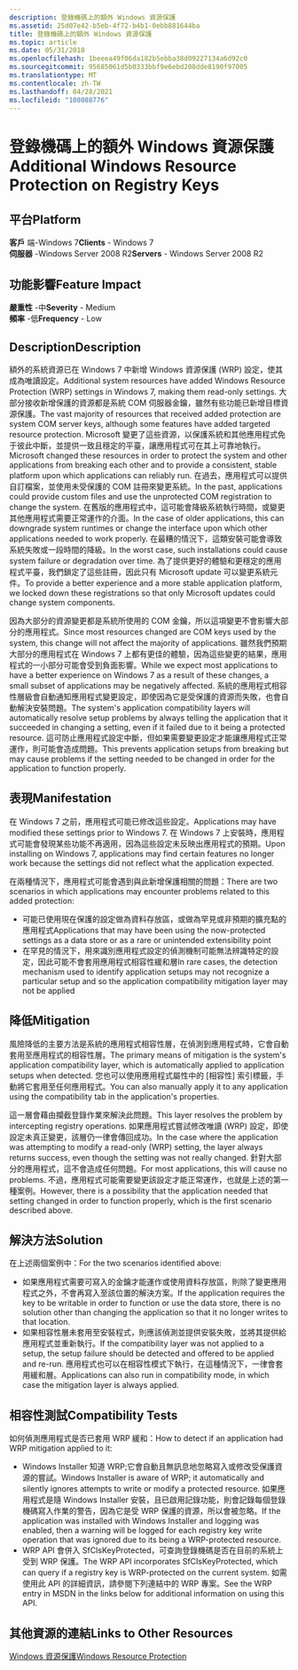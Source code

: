 ```yaml
---
description: 登錄機碼上的額外 Windows 資源保護
ms.assetid: 25d07e42-b5eb-4f72-b4b1-0ebb881644ba
title: 登錄機碼上的額外 Windows 資源保護
ms.topic: article
ms.date: 05/31/2018
ms.openlocfilehash: 1beeea49f06da182b5ebba38d09227134a6d92c0
ms.sourcegitcommit: 95685061d5b0333bbf9e6ebd208dde8190f97005
ms.translationtype: MT
ms.contentlocale: zh-TW
ms.lasthandoff: 04/28/2021
ms.locfileid: "108088776"
---
```

# <a name="additional-windows-resource-protection-on-registry-keys"></a><span data-ttu-id="c6061-103">登錄機碼上的額外 Windows 資源保護</span><span class="sxs-lookup"><span data-stu-id="c6061-103">Additional Windows Resource Protection on Registry Keys</span></span>

## <a name="platform"></a><span data-ttu-id="c6061-104">平台</span><span class="sxs-lookup"><span data-stu-id="c6061-104">Platform</span></span>

<span data-ttu-id="c6061-105">**客戶** 端-Windows 7</span><span class="sxs-lookup"><span data-stu-id="c6061-105">**Clients** - Windows 7</span></span>  
<span data-ttu-id="c6061-106">**伺服器** -Windows Server 2008 R2</span><span class="sxs-lookup"><span data-stu-id="c6061-106">**Servers** - Windows Server 2008 R2</span></span>  









## <a name="feature-impact"></a><span data-ttu-id="c6061-107">功能影響</span><span class="sxs-lookup"><span data-stu-id="c6061-107">Feature Impact</span></span>

<span data-ttu-id="c6061-108">**嚴重性** -中</span><span class="sxs-lookup"><span data-stu-id="c6061-108">**Severity** - Medium</span></span>  
<span data-ttu-id="c6061-109">**頻率** -低</span><span class="sxs-lookup"><span data-stu-id="c6061-109">**Frequency** - Low</span></span>  


## <a name="description"></a><span data-ttu-id="c6061-110">Description</span><span class="sxs-lookup"><span data-stu-id="c6061-110">Description</span></span>

<span data-ttu-id="c6061-111">額外的系統資源已在 Windows 7 中新增 Windows 資源保護 (WRP) 設定，使其成為唯讀設定。</span><span class="sxs-lookup"><span data-stu-id="c6061-111">Additional system resources have added Windows Resource Protection (WRP) settings in Windows 7, making them read-only settings.</span></span> <span data-ttu-id="c6061-112">大部分接收新增保護的資源都是系統 COM 伺服器金鑰，雖然有些功能已新增目標資源保護。</span><span class="sxs-lookup"><span data-stu-id="c6061-112">The vast majority of resources that received added protection are system COM server keys, although some features have added targeted resource protection.</span></span> <span data-ttu-id="c6061-113">Microsoft 變更了這些資源，以保護系統和其他應用程式免于彼此中斷，並提供一致且穩定的平臺，讓應用程式可在其上可靠地執行。</span><span class="sxs-lookup"><span data-stu-id="c6061-113">Microsoft changed these resources in order to protect the system and other applications from breaking each other and to provide a consistent, stable platform upon which applications can reliably run.</span></span> <span data-ttu-id="c6061-114">在過去，應用程式可以提供自訂檔案，並使用未受保護的 COM 註冊來變更系統。</span><span class="sxs-lookup"><span data-stu-id="c6061-114">In the past, applications could provide custom files and use the unprotected COM registration to change the system.</span></span> <span data-ttu-id="c6061-115">在舊版的應用程式中，這可能會降級系統執行時間，或變更其他應用程式需要正常運作的介面。</span><span class="sxs-lookup"><span data-stu-id="c6061-115">In the case of older applications, this can downgrade system runtimes or change the interface upon which other applications needed to work properly.</span></span> <span data-ttu-id="c6061-116">在最糟的情況下，這類安裝可能會導致系統失敗或一段時間的降級。</span><span class="sxs-lookup"><span data-stu-id="c6061-116">In the worst case, such installations could cause system failure or degradation over time.</span></span> <span data-ttu-id="c6061-117">為了提供更好的體驗和更穩定的應用程式平臺，我們鎖定了這些註冊，因此只有 Microsoft update 可以變更系統元件。</span><span class="sxs-lookup"><span data-stu-id="c6061-117">To provide a better experience and a more stable application platform, we locked down these registrations so that only Microsoft updates could change system components.</span></span>

<span data-ttu-id="c6061-118">因為大部分的資源變更都是系統所使用的 COM 金鑰，所以這項變更不會影響大部分的應用程式。</span><span class="sxs-lookup"><span data-stu-id="c6061-118">Since most resources changed are COM keys used by the system, this change will not affect the majority of applications.</span></span> <span data-ttu-id="c6061-119">雖然我們預期大部分的應用程式在 Windows 7 上都有更佳的體驗，因為這些變更的結果，應用程式的一小部分可能會受到負面影響。</span><span class="sxs-lookup"><span data-stu-id="c6061-119">While we expect most applications to have a better experience on Windows 7 as a result of these changes, a small subset of applications may be negatively affected.</span></span> <span data-ttu-id="c6061-120">系統的應用程式相容性層級會自動通知應用程式變更設定，即使因為它是受保護的資源而失敗，也會自動解決安裝問題。</span><span class="sxs-lookup"><span data-stu-id="c6061-120">The system's application compatibility layers will automatically resolve setup problems by always telling the application that it succeeded in changing a setting, even if it failed due to it being a protected resource.</span></span> <span data-ttu-id="c6061-121">這可防止應用程式設定中斷，但如果需要變更設定才能讓應用程式正常運作，則可能會造成問題。</span><span class="sxs-lookup"><span data-stu-id="c6061-121">This prevents application setups from breaking but may cause problems if the setting needed to be changed in order for the application to function properly.</span></span>

## <a name="manifestation"></a><span data-ttu-id="c6061-122">表現</span><span class="sxs-lookup"><span data-stu-id="c6061-122">Manifestation</span></span>

<span data-ttu-id="c6061-123">在 Windows 7 之前，應用程式可能已修改這些設定。</span><span class="sxs-lookup"><span data-stu-id="c6061-123">Applications may have modified these settings prior to Windows 7.</span></span> <span data-ttu-id="c6061-124">在 Windows 7 上安裝時，應用程式可能會發現某些功能不再適用，因為這些設定未反映出應用程式的預期。</span><span class="sxs-lookup"><span data-stu-id="c6061-124">Upon installing on Windows 7, applications may find certain features no longer work because the settings did not reflect what the application expected.</span></span>

<span data-ttu-id="c6061-125">在兩種情況下，應用程式可能會遇到與此新增保護相關的問題：</span><span class="sxs-lookup"><span data-stu-id="c6061-125">There are two scenarios in which applications may encounter problems related to this added protection:</span></span>

-   <span data-ttu-id="c6061-126">可能已使用現在保護的設定做為資料存放區，或做為罕見或非預期的擴充點的應用程式</span><span class="sxs-lookup"><span data-stu-id="c6061-126">Applications that may have been using the now-protected settings as a data store or as a rare or unintended extensibility point</span></span>
-   <span data-ttu-id="c6061-127">在罕見的情況下，用來識別應用程式設定的偵測機制可能無法辨識特定的設定，因此可能不會套用應用程式相容性緩和層</span><span class="sxs-lookup"><span data-stu-id="c6061-127">In rare cases, the detection mechanism used to identify application setups may not recognize a particular setup and so the application compatibility mitigation layer may not be applied</span></span>

## <a name="mitigation"></a><span data-ttu-id="c6061-128">降低</span><span class="sxs-lookup"><span data-stu-id="c6061-128">Mitigation</span></span>

<span data-ttu-id="c6061-129">風險降低的主要方法是系統的應用程式相容性層，在偵測到應用程式時，它會自動套用至應用程式的相容性層。</span><span class="sxs-lookup"><span data-stu-id="c6061-129">The primary means of mitigation is the system's application compatibility layer, which is automatically applied to application setups when detected.</span></span> <span data-ttu-id="c6061-130">您也可以使用應用程式屬性中的 [相容性] 索引標籤，手動將它套用至任何應用程式。</span><span class="sxs-lookup"><span data-stu-id="c6061-130">You can also manually apply it to any application using the compatibility tab in the application's properties.</span></span>

<span data-ttu-id="c6061-131">這一層會藉由攔截登錄作業來解決此問題。</span><span class="sxs-lookup"><span data-stu-id="c6061-131">This layer resolves the problem by intercepting registry operations.</span></span> <span data-ttu-id="c6061-132">如果應用程式嘗試修改唯讀 (WRP) 設定，即使設定未真正變更，該層仍一律會傳回成功。</span><span class="sxs-lookup"><span data-stu-id="c6061-132">In the case where the application was attempting to modify a read-only (WRP) setting, the layer always returns success, even though the setting was not really changed.</span></span> <span data-ttu-id="c6061-133">針對大部分的應用程式，這不會造成任何問題。</span><span class="sxs-lookup"><span data-stu-id="c6061-133">For most applications, this will cause no problems.</span></span> <span data-ttu-id="c6061-134">不過，應用程式可能需要變更該設定才能正常運作，也就是上述的第一種案例。</span><span class="sxs-lookup"><span data-stu-id="c6061-134">However, there is a possibility that the application needed that setting changed in order to function properly, which is the first scenario described above.</span></span>

## <a name="solution"></a><span data-ttu-id="c6061-135">解決方法</span><span class="sxs-lookup"><span data-stu-id="c6061-135">Solution</span></span>

<span data-ttu-id="c6061-136">在上述兩個案例中：</span><span class="sxs-lookup"><span data-stu-id="c6061-136">For the two scenarios identified above:</span></span>

-   <span data-ttu-id="c6061-137">如果應用程式需要可寫入的金鑰才能運作或使用資料存放區，則除了變更應用程式之外，不會再寫入至該位置的解決方案。</span><span class="sxs-lookup"><span data-stu-id="c6061-137">If the application requires the key to be writable in order to function or use the data store, there is no solution other than changing the application so that it no longer writes to that location.</span></span>
-   <span data-ttu-id="c6061-138">如果相容性層未套用至安裝程式，則應該偵測並提供安裝失敗，並將其提供給應用程式並重新執行。</span><span class="sxs-lookup"><span data-stu-id="c6061-138">If the compatibility layer was not applied to a setup, the setup failure should be detected and offered to be applied and re-run.</span></span> <span data-ttu-id="c6061-139">應用程式也可以在相容性模式下執行，在這種情況下，一律會套用緩和層。</span><span class="sxs-lookup"><span data-stu-id="c6061-139">Applications can also run in compatibility mode, in which case the mitigation layer is always applied.</span></span>

## <a name="compatibility-tests"></a><span data-ttu-id="c6061-140">相容性測試</span><span class="sxs-lookup"><span data-stu-id="c6061-140">Compatibility Tests</span></span>

<span data-ttu-id="c6061-141">如何偵測應用程式是否已套用 WRP 緩和：</span><span class="sxs-lookup"><span data-stu-id="c6061-141">How to detect if an application had WRP mitigation applied to it:</span></span>

-   <span data-ttu-id="c6061-142">Windows Installer 知道 WRP;它會自動且無訊息地忽略寫入或修改受保護資源的嘗試。</span><span class="sxs-lookup"><span data-stu-id="c6061-142">Windows Installer is aware of WRP; it automatically and silently ignores attempts to write or modify a protected resource.</span></span> <span data-ttu-id="c6061-143">如果應用程式是隨 Windows Installer 安裝，且已啟用記錄功能，則會記錄每個登錄機碼寫入作業的警告，因為它是受 WRP 保護的資源，所以會被忽略。</span><span class="sxs-lookup"><span data-stu-id="c6061-143">If the application was installed with Windows Installer and logging was enabled, then a warning will be logged for each registry key write operation that was ignored due to its being a WRP-protected resource.</span></span>
-   <span data-ttu-id="c6061-144">WRP API 會併入 SfCIsKeyProtected，可查詢登錄機碼是否在目前的系統上受到 WRP 保護。</span><span class="sxs-lookup"><span data-stu-id="c6061-144">The WRP API incorporates SfCIsKeyProtected, which can query if a registry key is WRP-protected on the current system.</span></span> <span data-ttu-id="c6061-145">如需使用此 API 的詳細資訊，請參閱下列連結中的 WRP 專案。</span><span class="sxs-lookup"><span data-stu-id="c6061-145">See the WRP entry in MSDN in the links below for additional information on using this API.</span></span>

## <a name="links-to-other-resources"></a><span data-ttu-id="c6061-146">其他資源的連結</span><span class="sxs-lookup"><span data-stu-id="c6061-146">Links to Other Resources</span></span>

<dl>

[<span data-ttu-id="c6061-147">Windows 資源保護</span><span class="sxs-lookup"><span data-stu-id="c6061-147">Windows Resource Protection</span></span>](/windows/desktop/Wfp/windows-resource-protection-portal)  
</dl>

 

 
